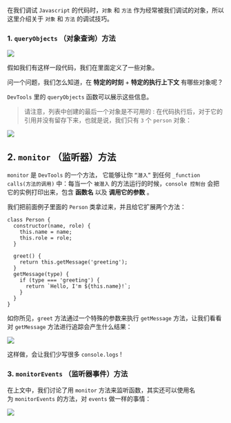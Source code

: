 在我们调试 `Javascript` 的代码时，`对象` 和 `方法` 作为经常被我们调试的对象，所以这里介绍关于 `对象` 和 `方法` 的调试技巧。

### 1. `queryObjects` （对象查询）方法

![](https://upload-images.jianshu.io/upload_images/5780538-111279e4689e0ee4.png?imageMogr2/auto-orient/strip%7CimageView2/2/w/1240)

假如我们有这样一段代码，我们在里面定义了一些对象。

问一个问题，我们怎么知道，在 **特定的时刻** + **特定的执行上下文** 有哪些对象呢？

`DevTools` 里的 `queryObjects` 函数可以展示这些信息。

> 请注意，列表中创建的最后一个对象是不可用的 : 在代码执行后，对于它的引用并没有留存下来，也就是说，我们只有 `3` 个 `person` 对象：

![](http://upload-images.jianshu.io/upload_images/5780538-7d18190fe5c2a356?imageMogr2/auto-orient/strip)

## 2. `monitor` （监听器）方法

`monitor` 是 `DevTools` 的一个方法， 它能够让你 `“潜入”` 到任何 `_function calls(方法的调用)` 中：每当一个 `被潜入` 的方法运行的时候，`console 控制台` 会把它的实例打印出来，包含 **函数名** 以及 **调用它的参数** 。

我们把前面例子里面的 `Person` 类拿过来，并且给它扩展两个方法：

```
class Person {
  constructor(name, role) {
    this.name = name;
    this.role = role;
  }

  greet() {
    return this.getMessage('greeting');
  }
  getMessage(type) {
    if (type === 'greeting') {
      return `Hello, I'm ${this.name}!`;
    }
  }
}

```

如你所见，`greet` 方法通过一个特殊的参数来执行 `getMessage` 方法，让我们看看对 `getMessage` 方法进行追踪会产生什么结果：

![](http://upload-images.jianshu.io/upload_images/5780538-838074421a73736f?imageMogr2/auto-orient/strip)

这样做，会让我们少写很多 `console.logs` !

### 3. `monitorEvents` （监听器事件）方法

在上文中，我们讨论了用 `monitor` 方法来监听函数，其实还可以使用名为 `monitorEvents` 的方法，对 `events` 做一样的事情：

![](http://upload-images.jianshu.io/upload_images/5780538-a5d395e53e5d5537?imageMogr2/auto-orient/strip)
